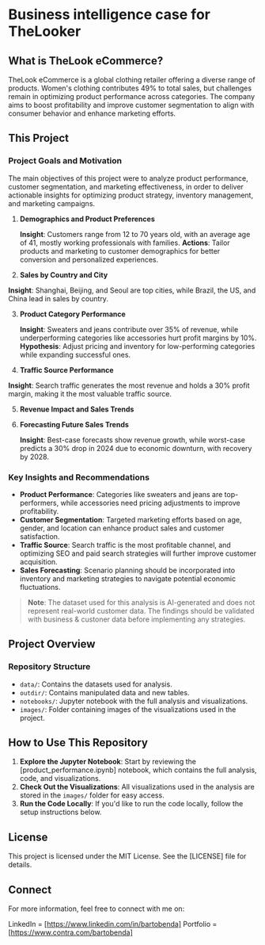 # Business intelligence case for TheLooker

## What is TheLook eCommerce?
TheLook eCommerce is a global clothing retailer offering a diverse range of products. Women's clothing contributes 49% to total sales, but challenges remain in optimizing product performance across categories. The company aims to boost profitability and improve customer segmentation to align with consumer behavior and enhance marketing efforts.


## This Project
### Project Goals and Motivation

The main objectives of this project were to analyze product performance, customer segmentation, and marketing effectiveness, in order to deliver actionable insights for optimizing product strategy, inventory management, and marketing campaigns.

1. **Demographics and Product Preferences**
   


   **Insight**: Customers range from 12 to 70 years old, with an average age of 41, mostly working professionals with families. 
   **Actions**: Tailor products and marketing to customer demographics for better conversion and personalized experiences.


   
   
                  
2. **Sales by Country and City**
   


  **Insight**: Shanghai, Beijing, and Seoul are top cities, while Brazil, the US, and China lead in sales by country.


  
  

3. **Product Category Performance**


   
   **Insight**: Sweaters and jeans contribute over 35% of revenue, while underperforming categories like accessories hurt profit margins by 10%.
   **Hypothesis**: Adjust pricing and inventory for low-performing categories while expanding successful ones.


   
                
   

4. **Traffic Source Performance**
   


  **Insight**: Search traffic generates the most revenue and holds a 30% profit margin, making it the most valuable traffic source.


  

  
5. **Revenue Impact and Sales Trends**
   
  

  


6. **Forecasting Future Sales Trends**



   **Insight**: Best-case forecasts show revenue growth, while worst-case predicts a 30% drop in 2024 due to economic downturn, with recovery by 2028.

   
   


### Key Insights and Recommendations

- **Product Performance**: Categories like sweaters and jeans are top-performers, while accessories need pricing adjustments to improve profitability.
- **Customer Segmentation**: Targeted marketing efforts based on age, gender, and location can enhance product sales and customer satisfaction.
- **Traffic Source**: Search traffic is the most profitable channel, and optimizing SEO and paid search strategies will further improve customer acquisition.
- **Sales Forecasting**: Scenario planning should be incorporated into inventory and marketing strategies to navigate potential economic fluctuations.

> **Note**: The dataset used for this analysis is AI-generated and does not represent real-world customer data. The findings should be validated with business & custoner data before implementing any strategies.



## Project Overview

### Repository Structure

- `data/`: Contains the datasets used for analysis.
- `outdir/`: Contains manipulated data and new tables.
- `notebooks/`: Jupyter notebook with the full analysis and visualizations.
- `images/`: Folder containing images of the visualizations used in the project.

## How to Use This Repository

1. **Explore the Jupyter Notebook**: Start by reviewing the [product_performance.ipynb] notebook, which contains the full analysis, code, and visualizations.
2. **Check Out the Visualizations**: All visualizations used in the analysis are stored in the `images/` folder for easy access.
3. **Run the Code Locally**: If you'd like to run the code locally, follow the setup instructions below.

## License

This project is licensed under the MIT License. See the [LICENSE] file for details.

## Connect

For more information, feel free to connect with me on:

LinkedIn = [https://www.linkedin.com/in/bartobenda]
Portfolio = [https://www.contra.com/bartobenda]
